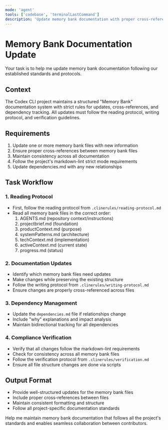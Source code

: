 ```yaml
---
mode: 'agent'
tools: ['codebase', 'terminalLastCommand']
description: 'Update memory bank documentation with proper cross-references'
---
```


# Memory Bank Documentation Update

Your task is to help me update memory bank documentation following our established standards and protocols.

## Context

The Codex CLI project maintains a structured "Memory Bank" documentation system with strict rules for updates, cross-references, and dependency tracking. All updates must follow the reading protocol, writing protocol, and verification guidelines.

## Requirements

1. Update one or more memory bank files with new information
2. Ensure proper cross-references between memory bank files
3. Maintain consistency across all documentation
4. Follow the project's markdown-lint strict mode requirements
5. Update dependencies.md with any new relationships

## Task Workflow

### 1. Reading Protocol

- First, follow the reading protocol from `.clinerules/reading-protocol.md`
- Read all memory bank files in the correct order:
  1. AGENTS.md (repository context/instructions)
  2. projectbrief.md (foundation)
  3. productContext.md (purpose)
  4. systemPatterns.md (architecture)
  5. techContext.md (implementation)
  6. activeContext.md (current state)
  7. progress.md (status)

### 2. Documentation Updates

- Identify which memory bank files need updates
- Make changes while preserving the existing structure
- Follow the writing protocol from `.clinerules/writing-protocol.md`
- Ensure changes are properly cross-referenced across files

### 3. Dependency Management

- Update the `dependencies.md` file if relationships change
- Include "why" explanations and impact analysis
- Maintain bidirectional tracking for all dependencies

### 4. Compliance Verification

- Verify that all changes follow the markdown-lint requirements
- Check for consistency across all memory bank files
- Follow the verification protocol from `.clinerules/verification.md`
- Ensure all file structure changes are done via scripts

## Output Format

- Provide well-structured updates for the memory bank files
- Include proper cross-references between files
- Maintain consistent formatting and structure
- Follow all project-specific documentation standards

Help me maintain memory bank documentation that follows all the project's standards and enables seamless collaboration between contributors.
